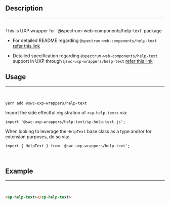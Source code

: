 ## Description

---

<br />
This is UXP wrapper for `@spectrum-web-components/help-text` package 
<br />

-   For detailed README regarding `@spectrum-web-components/help-text` [refer this link](https://www.npmjs.com/package/@spectrum-web-components/help-text/v/0.2.7)

-   Detailed specification regarding `@spectrum-web-components/help-text` support in UXP through `@swc-uxp-wrappers/help-text` [refer this link](https://developer.adobe.com/photoshop/uxp/2022/uxp-api/reference-spectrum/swc/)

## Usage

---

<br />

```
yarn add @swc-uxp-wrappers/help-text
```

Import the side effectful registration of `<sp-help-text>` via:

```
import '@swc-uxp-wrappers/help-text/sp-help-text.js';
```

When looking to leverage the `HelpText` base class as a type and/or for extension purposes, do so via:

```
import { HelpText } from '@swc-uxp-wrappers/help-text';
```

<br />

## Example

---

<br />

```html
<sp-help-text></sp-help-text>
```
